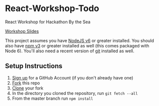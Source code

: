 # React-Workshop-Todo
React Workshop for Hackathon By the Sea

[Workshop Slides](https://docs.google.com/presentation/d/19hyYppjCckPc1lfHjI1-TcOp5nmyZu8kbOihSMW05ng/edit?usp=sharing)

This project assumes you have [NodeJS v6](http://nodejs.org/) or greater installed. You should
also have [npm v3](https://www.npmjs.com/) or greater installed as well (this comes packaged
with Node 6). You'll also need a recent version of [git](https://git-scm.com/) installed
as well.

## Setup Instructions

1. [Sign up](https://github.com/join) for a GitHub Account (if you don't already have one)
2. [Fork](https://help.github.com/articles/fork-a-repo/) this repo
3. [Clone](https://help.github.com/articles/cloning-a-repository/) your fork
4. In the directory you cloned the repository, run `git fetch --all`
5. From the master branch run `npm install`
